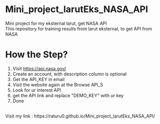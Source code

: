 # Mini_project_larutEks_NASA_API
Mini project for my eksternal larut, get NASA API 
<br>
This repository for training results from larut eksternal, to get API from NASA
<br>

# How the Step?
1. Visit https://api.nasa.gov/
2. Create an account, with description column is optional
3. Get the API_KEY in email
4. Visit the website again at the Browse API_S
5. Look for ur interest API
6. get the API link and replace "DEMO_KEY" with ur key
7. Done

<br>
Visit my link : https://raturu0.github.io/Mini_project_larutEks_NASA_API/


